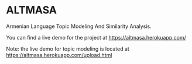 # ALTMASA
Armenian Language Topic Modeling And Similarity Analysis.

You can find a live demo for the project at https://altmasa.herokuapp.com/

Note: the live demo for topic modeling is located at https://altmasa.herokuapp.com/upload.html
